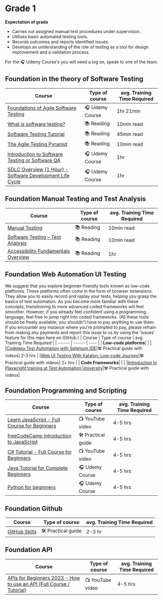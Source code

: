 # Grade 1

**Expectation of grade**

- Carries out assigned manual test procedures under supervision.
- Utilises basic automated testing tools.
- Records outcomes and reports identified issues.
- Develops an understanding of the role of testing as a tool for design improvement and a validation process.

For the 🎧 Udemy Course's you will need a log on, speak to one of the team.
 
## Foundation in the theory of Software Testing

| Course | Type of course | avg. Training Time Required |
| ------ | ------ | ---- |
|[Foundations of Agile Software Testing](https://www.udemy.com/course/foundations-of-agile-software-testing-j/)| 🎧 Udemy Course | 1hr 21min | 
|[What is software testing?](https://www.ibm.com/topics/software-testing)| 📚 Reading | 10min read | 
|[Software Testing Tutorial](https://www.javatpoint.com/software-testing-tutorial)|📚 Reading| 45min read| 
|[The Agile Testing Pyramid](https://www.agilecoachjournal.com/2014-01-28/the-agile-testing-pyramid#:~:text=The%20Agile%20Testing%20Pyramid%20is,and%20testing%20for%20iterative%20development.&text=The%20great%20majority%20of%20testing,middle%20tier%20to%20test%20services.)|📚 Reading| 10min read | 
|[Introduction to Software Testing or Software QA](https://www.udemy.com/course/introduction-to-software-testing-or-software-qa/) |🎧 Udemy Course| 1hr | 
|[SDLC Overview (1 Hour) - Software Development Life Cycle](https://www.udemy.com/course/sdlc-phases/) | 🎧 Udemy Course | 1hr| 

## Foundation Manual Testing and Test Analysis
| Course | Type of course | avg. Training Time Required |
| ------ | ------ | ---- |
|[Manual Testing](https://www.javatpoint.com/manual-testing)|📚 Reading|10min read  | 
|[Software Testing – Test Analysis](https://www.geeksforgeeks.org/software-testing-test-analysis/) |📚 Reading| 10min read | 
|[Accessibility Fundamentals Overview](https://www.w3.org/WAI/fundamentals/)|📚 Reading| 1hr| 

## Foundation Web Automation UI Testing
We suggest that you explore beginner-friendly tools known as low-code platforms. These platforms often come in the form of browser extensions. They allow you to easily record and replay your tests, helping you grasp the basics of test automation. As you become more familiar with these concepts, transitioning to more advanced coded frameworks will feel smoother. However, if you already feel confident using a programming language, feel free to jump right into coded frameworks. (All these tools should be freely available; you shouldn't have to pay anything to use them. If you encounter any instance where you're prompted to pay, please refrain from making any payments and report this issue to us by using the 'issues' feature for this repo here on GitHub.)
| Course | Type of course | avg. Training Time Required |
| ------ | ------ | ---- |
| **Low-code platforms**| | |
|[Codeless Test Automation with Selenium IDE](https://testautomationu.applitools.com/codeless-test-automation-with-selenium-ide/)|🛠️ Practical  guide with videos| 2-3 hrs |
|[Web UI Testing With Katalon: Low-code Journey](https://academy.katalon.com/learning-path/low-code-web-testing/)|🛠️ Practical  guide with videos| 2+ hrs |
| **Code Frameworks**| | |
|[Introduction to Playwright training at Test Automation University](https://testautomationu.applitools.com/playwright-intro/)|🛠️ Practical  guide with videos| 

## Foundation Programming and Scripting
| Course | Type of course | avg. Training Time Required |
| ------ | ------ | ---- |
|[Learn JavaScript - Full Course for Beginners](https://youtu.be/PkZNo7MFNFg?si=SmulnMptXXtkGl0c)|📺 YouTube video| 4-5 hrs | 
|[freeCodeCamp Introduction to JavaScript](https://www.freecodecamp.org/learn/javascript-algorithms-and-data-structures/basic-javascript/)|🛠️ Practical guide|4-5 hrs | 
|[C# Tutorial - Full Course for Beginners](https://youtu.be/GhQdlIFylQ8?si=2ax24zCJmZtMtJCM)|📺 YouTube video| 4-5 hrs| 
|[Java Tutorial for Complete Beginners](https://www.udemy.com/course/java-tutorial/)| 🎧 Udemy Course|4-5 hrs | 
|[Python for beginners](https://www.udemy.com/course/python-core-and-advanced/)|🎧 Udemy Course| 4-5 hrs| 

## Foundation Github
| Course | Type of course | avg. Training Time Required |
| ------ | ------ | ---- |
|[GitHub Skills](https://skills.github.com/)|🛠️ Practical guide | 2-3 hr| 

## Foundation API
| Course | Type of course | avg. Training Time Required |
| ------ | ------ | ---- |
|[APIs for Beginners 2023 - How to use an API (Full Course / Tutorial)](https://youtu.be/WXsD0ZgxjRw?si=N5lTURRhsBF4fqQ5)| 📺 YouTube video| 4-5 hrs |


